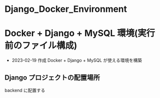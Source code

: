 # Django_Docker_Environment

# Docker + Django + MySQL 環境(実行前のファイル構成)

- 2023-02-19 作成
  Docker + Django + MySQL が使える環境を構築

## Django プロジェクトの配置場所

backend に配置する
